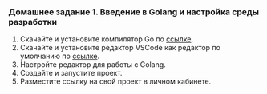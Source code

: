 ### Домашнее задание 1. Введение в Golang и настройка среды разработки
1. Скачайте и установите компилятор Go по [ссылке](https://go.dev/dl/).
2. Скачайте и установите редактор VSCode как редактор по умолчанию по [ссылке](code.visualstudio.com...m/Download).
2. Настройте редактор для работы с Golang.
3. Создайте и запустите проект.
4. Разместите ссылку на свой проект в личном кабинете.